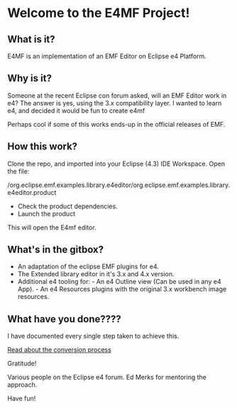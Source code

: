 # Welcome to the E4MF Project! 

What is it? 
-----------

E4MF is an implementation of an EMF Editor on Eclipse e4 Platform. 


Why is it?
----------

Someone at the recent Eclipse con forum asked, will an EMF Editor 
work in e4? The answer is yes, using the 3.x compatibility layer. 
I wanted to learn e4, and decided it would be fun to create e4mf 

Perhaps cool if some of this works ends-up in the official releases of 
EMF. 


How this work?
--------------

Clone the repo, and imported into your Eclipse (4.3) IDE Workspace. 
Open the file: 


/org.eclipse.emf.examples.library.e4editor/org.eclipse.emf.examples.library.e4editor.product


- Check the product dependencies. 
- Launch the product


This will open the E4mf editor. 


What's in the gitbox? 
---------------------

- An adaptation of the eclipse EMF plugins for e4.
- The Extended library editor in it's 3.x and 4.x version. 
- Additional e4 tooling for: 
       - An e4 Outline view (Can be used in any e4 App). 
       - An e4 Resources plugins with the original 3.x workbench image resources. 
       
 
What have you done????
----------------------

I have documented every single step taken to achieve this. 

[Read about the conversion process](http://modelmoo.blogspot.com/)


Gratitude! 

Various people on the Eclipse e4 forum. 
Ed Merks for mentoring the approach. 


Have fun! 
